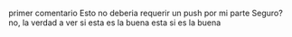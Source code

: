 primer comentario 
Esto no deberia requerir un push por mi parte
Seguro?
no, la verdad
a ver si esta es la buena
esta si es la buena
